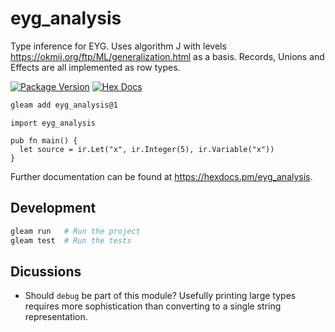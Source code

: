 # eyg_analysis

Type inference for EYG.
Uses algorithm J with levels https://okmij.org/ftp/ML/generalization.html as a basis.
Records, Unions and Effects are all implemented as row types.

[![Package Version](https://img.shields.io/hexpm/v/eyg_analysis)](https://hex.pm/packages/eyg_analysis)
[![Hex Docs](https://img.shields.io/badge/hex-docs-ffaff3)](https://hexdocs.pm/eyg_analysis/)

```sh
gleam add eyg_analysis@1
```
```gleam
import eyg_analysis

pub fn main() {
  let source = ir.Let("x", ir.Integer(5), ir.Variable("x"))
}
```

Further documentation can be found at <https://hexdocs.pm/eyg_analysis>.

## Development

```sh
gleam run   # Run the project
gleam test  # Run the tests
```

## Dicussions

- Should `debug` be part of this module?
  Usefully printing large types requires more sophistication than converting to a single string representation.